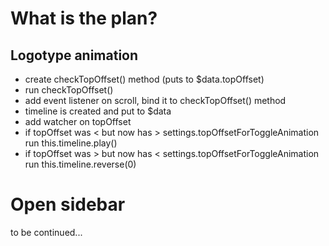 # What is the plan?

## Logotype animation  
-   create checkTopOffset() method (puts to $data.topOffset)
-   run checkTopOffset()
-   add event listener on scroll, bind it to checkTopOffset() method
-   timeline is created and put to $data
-   add watcher on topOffset
-   if topOffset was < but now has > settings.topOffsetForToggleAnimation run this.timeline.play()
-   if topOffset was > but now has < settings.topOffsetForToggleAnimation run this.timeline.reverse(0)

# Open sidebar
to be continued...